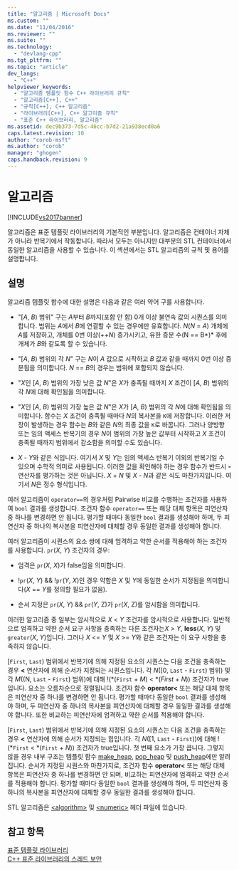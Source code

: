 ```yaml
---
title: "알고리즘 | Microsoft Docs"
ms.custom: ""
ms.date: "11/04/2016"
ms.reviewer: ""
ms.suite: ""
ms.technology: 
  - "devlang-cpp"
ms.tgt_pltfrm: ""
ms.topic: "article"
dev_langs: 
  - "C++"
helpviewer_keywords: 
  - "알고리즘 템플릿 함수 C++ 라이브러리 규칙"
  - "알고리즘[C++], C++"
  - "규칙[C++], C++ 알고리즘"
  - "라이브러리[C++], C++ 알고리즘 규칙"
  - "표준 C++ 라이브러리, 알고리즘"
ms.assetid: dec9b373-7d5c-46cc-b7d2-21a938ecd0a6
caps.latest.revision: 10
author: "corob-msft"
ms.author: "corob"
manager: "ghogen"
caps.handback.revision: 9
---
```

# 알고리즘
[!INCLUDE[vs2017banner](../assembler/inline/includes/vs2017banner.md)]

알고리즘은 표준 템플릿 라이브러리의 기본적인 부분입니다.  알고리즘은 컨테이너 자체가 아니라 반복기에서 작동합니다.  따라서 모두는 아니지만 대부분의 STL 컨테이너에서 동일한 알고리즘을 사용할 수 있습니다.  이 섹션에서는 STL 알고리즘의 규칙 및 용어를 설명합니다.  
  
## 설명  
 알고리즘 템플릿 함수에 대한 설명은 다음과 같은 여러 약어 구를 사용합니다.  
  
-   "\[*A*, *B*\) 범위" 구는 *A*부터 *B*까지\(포함 안 함\) 0개 이상 불연속 값의 시퀀스를 의미합니다.  범위는 *A*에서 *B*에 연결할 수 있는 경우에만 유효합니다. *N*\(*N* \= *A*\) 개체에 *A*를 저장하고, 개체를 0번 이상\(\+\+*N*\) 증가시키고, 유한 증분 수\(N \=\= B*\)* 후에 개체가 *B*와 같도록 할 수 있습니다.  
  
-   "\[*A*, *B*\) 범위의 각 *N*" 구는 *N*이 *A* 값으로 시작하고 *B* 값과 같을 때까지 0번 이상 증분됨을 의미합니다.  *N* \=\= *B*의 경우는 범위에 포함되지 않습니다.  
  
-   "*X*인 \[*A*, *B*\) 범위의 가장 낮은 값 *N*"은 *X*가 충족될 때까지 *X* 조건이 \[*A*, *B*\) 범위의 각 *N*에 대해 확인됨을 의미합니다.  
  
-   "*X*인 \[*A*, *B*\) 범위의 가장 높은 값 *N*"은 *X*가 \[*A*, *B*\) 범위의 각 *N*에 대해 확인됨을 의미합니다.  함수는 *X* 조건이 충족될 때마다 *N*의 복사본을 `K`에 저장합니다.  이러한 저장이 발생하는 경우 함수는 *B*와 같은 *N*의 최종 값을 `K`로 바꿉니다.  그러나 양방향 또는 임의 액세스 반복기의 경우 *N*이 범위의 가장 높은 값부터 시작하고 *X* 조건이 충족될 때까지 범위에서 감소함을 의미할 수도 있습니다.  
  
-   *X* \- *Y*와 같은 식입니다. 여기서 *X* 및 *Y*는 임의 액세스 반복기 이외의 반복기일 수 있으며 수학적 의미로 사용됩니다.  이러한 값을 확인해야 하는 경우 함수가 반드시 **\-** 연산자를 평가하는 것은 아닙니다.  *X* \+ *N* 및 *X* \- *N*과 같은 식도 마찬가지입니다. 여기서 *N*은 정수 형식입니다.  
  
 여러 알고리즘이 `operator==`의 경우처럼 Pairwise 비교를 수행하는 조건자를 사용하여 `bool` 결과를 생성합니다.  조건자 함수 `operator==` 또는 해당 대체 항목은 피연산자 중 하나를 변경하면 안 됩니다.  평가할 때마다 동일한 `bool` 결과를 생성해야 하며, 두 피연산자 중 하나의 복사본을 피연산자에 대체할 경우 동일한 결과를 생성해야 합니다.  
  
 여러 알고리즘이 시퀀스의 요소 쌍에 대해 엄격하고 약한 순서를 적용해야 하는 조건자를 사용합니다.  `pr`\(*X*, *Y*\) 조건자의 경우:  
  
-   엄격은 `pr`\(*X*, *X*\)가 false임을 의미합니다.  
  
-   \!`pr`\(*X*, *Y*\) && \!`pr`\(*Y*, *X*\)인 경우 약함은 *X* 및 *Y*에 동일한 순서가 지정됨을 의미합니다\(*X* \=\= *Y*를 정의할 필요가 없음\).  
  
-   순서 지정은 `pr`\(*X*, *Y*\) && `pr`\(*Y*, Z\)가 `pr`\(*X*, Z\)를 암시함을 의미합니다.  
  
 이러한 알고리즘 중 일부는 암시적으로 *X* \< *Y* 조건자를 암시적으로 사용합니다.  일반적으로 엄격하고 약한 순서 요구 사항을 충족하는 다른 조건자는*X* \> *Y*, **less**\(*X*, *Y*\) 및 `greater`\(*X*, *Y*\)입니다.  그러나 *X* \<\= *Y* 및 *X* \>\= *Y*와 같은 조건자는 이 요구 사항을 충족하지 않습니다.  
  
 \[`First`, `Last`\) 범위에서 반복기에 의해 지정된 요소의 시퀀스는 다음 조건을 충족하는 경우 **\<** 연산자에 의해 순서가 지정되는 시퀀스입니다. 각 *N*\(\[0, `Last` \- `First`\) 범위\) 및 각 *M*\(\(N, `Last` \- `First`\) 범위\)에 대해 \!\(\*\(`First` \+ *M*\) \< \*\(*First* \+ *N*\)\) 조건자가 true입니다.  요소는 오름차순으로 정렬됩니다. 조건자 함수 **operator\<** 또는 해당 대체 항목은 피연산자 중 하나를 변경하면 안 됩니다.  평가할 때마다 동일한 `bool` 결과를 생성해야 하며, 두 피연산자 중 하나의 복사본을 피연산자에 대체할 경우 동일한 결과를 생성해야 합니다.  또한 비교하는 피연산자에 엄격하고 약한 순서를 적용해야 합니다.  
  
 \[`First`, `Last`\) 범위에서 반복기에 의해 지정된 요소의 시퀀스는 다음 조건을 충족하는 경우 **\<** 연산자에 의해 순서가 지정되는 힙입니다. 각 *N*\(\[1, `Last` \- `First`\)\)에 대해 \!\(\*`First` \< \*\(`First` \+ *N*\)\) 조건자가 true입니다.  첫 번째 요소가 가장 큽니다. 그렇지 않을 경우 내부 구조는 템플릿 함수 [make\_heap](../Topic/make_heap.md), [pop\_heap](../Topic/pop_heap.md) 및 [push\_heap](../Topic/push_heap.md)에만 알려집니다.  순서가 지정된 시퀀스와 마찬가지로, 조건자 함수 **operator\<** 또는 해당 대체 항목은 피연산자 중 하나를 변경하면 안 되며, 비교하는 피연산자에 엄격하고 약한 순서를 적용해야 합니다.  평가할 때마다 동일한 `bool` 결과를 생성해야 하며, 두 피연산자 중 하나의 복사본을 피연산자에 대체할 경우 동일한 결과를 생성해야 합니다.  
  
 STL 알고리즘은 [\<algorithm\>](../standard-library/algorithm.md) 및 [\<numeric\>](../standard-library/numeric.md) 헤더 파일에 있습니다.  
  
## 참고 항목  
 [표준 템플릿 라이브러리](../misc/standard-template-library.md)   
 [C\+\+ 표준 라이브러리의 스레드 보안](../standard-library/thread-safety-in-the-cpp-standard-library.md)